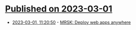 # [Published on 2023-03-01](index.md)

* [2023-03-01, 11:20:50](https://lobste.rs/s/cx445s/mrsk_deploy_web_apps_anywhere) - [MRSK: Deploy web apps anywhere](https://mrsk.dev/)
